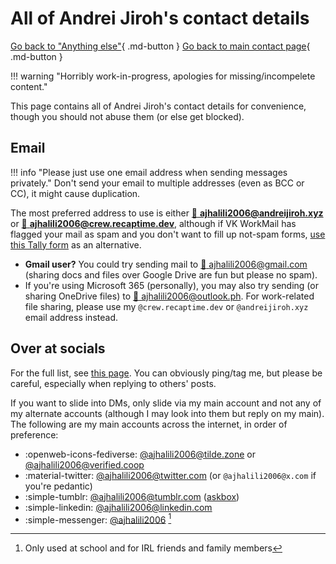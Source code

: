 # All of Andrei Jiroh's contact details

[Go back to "Anything else"](./else.md){ .md-button }
[Go back to main contact page](./index.md){ .md-button }

!!! warning "Horribly work-in-progress, apologies for missing/incompelete content."

This page contains all of Andrei Jiroh's contact details for convenience, though you should not
abuse them (or else get blocked).

## Email

!!! info "Please just use one email address when sending messages privately."
    Don't send your email to multiple addresses (even as BCC or CC), it might cause duplication.

The most preferred address to use is either [:e-mail: **ajhalili2006@andreijiroh.xyz**](mailto:ajhalili2006@andreijiroh.xyz) or [:e-mail: **ajhalili2006@crew.recaptime.dev**](mailto:ajhalili2006@crew.recaptime.dev),
although if VK WorkMail has flagged your mail as spam and you don't want to fill up not-spam forms,
[use this Tally form](https://tally.so/r/nrB4o2) as an alternative.

* **Gmail user?** You could try sending mail to [:e-mail: ajhalili2006@gmail.com](mailto:ajhalili2006@gmail.com)
(sharing docs and files over Google Drive are fun but please no spam).
* If you're using Microsoft 365 (personally), you may also try sending (or sharing OneDrive files) to [:e-mail: ajhalili2006@outlook.ph](mailto:ajhalili2006@outlook.ph).
For work-related file sharing, please use my `@crew.recaptime.dev` or `@andreijiroh.xyz` email address instead.

## Over at socials

For the full list, see [this page](../links.md).
You can obviously ping/tag me, but please be careful, especially when replying to others' posts.

If you want to slide into DMs, only slide via my main account and not any of my alternate accounts (although
I may look into them but reply on my main).
The following are my main accounts across the internet, in order of preference:

* :openweb-icons-fediverse: [@ajhalili2006@tilde.zone](https://tilde.zone/@ajhalili2006) or [@ajhalili2006@verified.coop](https://verified.coop/@ajhalili2006)
* :material-twitter: [@ajhalili2006@twitter.com](https://twitter.com/@ajhalili2006) (or `@ajhalili2006@x.com` if you're pedantic)
* :simple-tumblr: [@ajhalili2006@tumblr.com](https://tumblr.com/ajhalili2006) ([askbox](https://www.tumblr.com/new/ask/ajhalili2006))
* :simple-linkedin: [@ajhalili2006@linkedin.com](https://linkedin.com/in/ajhalili2006)
* :simple-messenger: [@ajhalili2006](https://m.me/ajhalili2006) [^1]

[^1]: Only used at school and for IRL friends and family members
